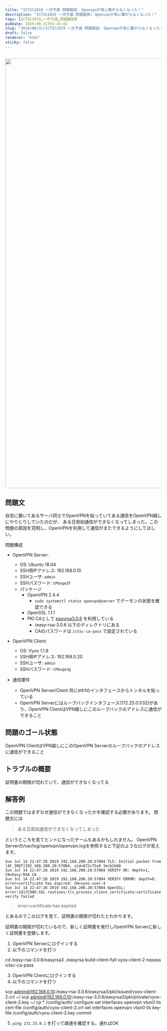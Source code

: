 ```yaml
---
title: "ICTSC2019 一次予選 問題解説: Openvpnが急に繋がらなくなった！"
description: "ICTSC2019 一次予選 問題解説: Openvpnが急に繋がらなくなった！"
tags: [ICTSC2019,一次予選,問題解説]
pubDate: 2019-08-31T03:43:02
slug: "2019/08/31/ICTSC2019 一次予選 問題解説: Openvpnが急に繋がらなくなった！"
draft: false
renderer: "html"
sticky: false
---
```


<h2 data-line="87"></h2>
<p><img decoding="async" loading="lazy" class="aligncenter wp-image-2886 size-full" src="/images/wp/2019/08/5d5f462e7d0166005b428792.png.webp" alt="" width="2320" height="1376" /></p>
<h2 id="%E5%95%8F%E9%A1%8C%E6%96%87-2" class="code-line revision-head" data-line="87">問題文 <span class="revision-head-edit-button"> <i class="icon-note"></i></span></h2>
<p class="code-line" data-line="88">自宅に置いてあるサーバ同士でOpenVPNを貼っていてある通信をOpenVPN越しにやりとりしていたのだが、 ある日突如通信ができなくなってしまった。この問題の原因を究明し、OpenVPNを利用して通信がまたできるようにしてほしい。</p>
<p class="code-line" data-line="91">問題構成</p>
<ul>
<li class="code-line" data-line="92">
<p class="code-line" data-line="92">OpenVPN Server:</p>
<ul>
<li class="code-line" data-line="93">OS: Ubuntu 18.04</li>
<li class="code-line" data-line="94">SSH用IPアドレス: 192.168.0.10</li>
<li class="code-line" data-line="95">SSHユーザ: <code>admin</code></li>
<li class="code-line" data-line="96">SSHパスワード: <code>tP6xqe3f</code></li>
<li class="code-line" data-line="97">パッケージ
<ul>
<li class="code-line" data-line="98">OpenVPN 2.4.4
<ul>
<li class="code-line" data-line="99"><code>sudo systemctl status openvpn@server</code> でデーモンの状態を確認できる</li>
</ul>
</li>
<li class="code-line" data-line="100">OpenSSL 1.1.1</li>
<li class="code-line" data-line="101">PKI CAとして <a href="https://github.com/OpenVPN/easy-rsa">easyrsa3.0.6</a> を利用している
<ul>
<li class="code-line" data-line="102">/easy-rsa-3.0.6 以下のディレクトリにある</li>
<li class="code-line" data-line="103">CAのパスワードは <code>ictsc-ca-pass</code> で設定されている</li>
</ul>
</li>
</ul>
</li>
</ul>
</li>
<li class="code-line" data-line="104">
<p class="code-line" data-line="104">OpenVPN Client:</p>
<ul>
<li class="code-line" data-line="105">OS: Vyos 1.1.8</li>
<li class="code-line" data-line="106">SSH用IPアドレス: 192.168.0.20</li>
<li class="code-line" data-line="107">SSHユーザ: <code>admin</code></li>
<li class="code-line" data-line="108">SSHパスワード: <code>tP6xqe3g</code></li>
</ul>
</li>
<li class="code-line" data-line="110">
<p class="code-line" data-line="110">通信要件</p>
<ul>
<li class="code-line" data-line="111">OpenVPN Server/Client 共にeth1のインタフェースからトンネルを貼っている</li>
<li class="code-line" data-line="112">OpenVPN Serverにはループバックインタフェース(172.25.0.1/32)があり、OpenVPN ClientはVPN越しにこのループバックのアドレスに通信ができること</li>
</ul>
</li>
</ul>
<h2 id="%E5%95%8F%E9%A1%8C%E3%81%AE%E3%82%B4%E3%83%BC%E3%83%AB%E7%8A%B6%E6%85%8B" class="code-line revision-head" data-line="114">問題のゴール状態 <span class="revision-head-edit-button"> <i class="icon-note"></i></span></h2>
<p class="code-line" data-line="115">OpenVPN ClientはVPN越しにこのOpenVPN Serverのループバックのアドレスに通信ができること</p>
<h2 id="%E3%83%88%E3%83%A9%E3%83%96%E3%83%AB%E3%81%AE%E6%A6%82%E8%A6%81" class="code-line revision-head" data-line="117">トラブルの概要 <span class="revision-head-edit-button"> <i class="icon-note"></i></span></h2>
<p class="code-line" data-line="118">証明書の期限が切れていて、通信ができなくなってる</p>
<h2 id="%E8%A7%A3%E7%AD%94%E4%BE%8B" class="code-line revision-head" data-line="120">解答例 <span class="revision-head-edit-button"> <i class="icon-note"></i></span></h2>
<p class="code-line" data-line="121">この問題ではまずなぜ通信ができなくなったかを確認する必要があります。 問題文には</p>
<blockquote class="code-line" data-line="124">
<p class="code-line" data-line="124">ある日突如通信ができなくなってしまった</p>
</blockquote>
<p class="code-line" data-line="126">というところを見てヒントになったチームもあるかもしれません。 OpenVPN Serverの/var/log/openvpn/openvpn.logを参照すると下記のようなログが見えます。</p>
<pre class="hljs hljs-no-border"><code>Sun Jul 14 22:47:28 2019 192.168.200.20:57004 TLS: Initial packet from [AF_INET]192.168.200.20:57004, sid=672cf5a9 3ecb1b68
Sun Jul 14 22:47:28 2019 192.168.200.20:57004 VERIFY OK: depth=1, CN=Easy-RSA CA
Sun Jul 14 22:47:28 2019 192.168.200.20:57004 VERIFY ERROR: depth=0, error=certificate has expired: CN=vyos-user-4
Sun Jul 14 22:47:28 2019 192.168.200.20:57004 OpenSSL: error:1417C086:SSL routines:tls_process_client_certificate:certificate verify failed
</code></pre>
<blockquote class="code-line" data-line="136">
<p class="code-line" data-line="136">error=certificate has expired</p>
</blockquote>
<p class="code-line" data-line="138">とあるのでこのログを見て、証明書の期限が切れたとわかります。</p>
<p class="code-line" data-line="140">証明書の期限が切れているので、新しく証明書を発行しOpenVPN Serverに新しく証明書を登録します。</p>
<ol>
<li class="code-line" data-line="142">OpenVPN Serverにログインする</li>
<li class="code-line" data-line="143">以下のコマンドを打つ</li>
</ol>
<p class="code-line" data-line="146">cd /easy-rsa-3.0.6/easyrsa3 ./easyrsa build-client-full vyos-client-2 nopass ictsc-ca-pass</p>
<ol start="3">
<li class="code-line" data-line="150">OpenVPN Clientにログインする</li>
<li class="code-line" data-line="151">以下のコマンドを打つ</li>
</ol>
<p class="code-line" data-line="153">scp <a href="mailto:admin@192.168.0.10">admin@192.168.0.10</a>:/easy-rsa-3.0.6/easyrsa3/pki/issued/vyos-client-2.crt ~/ scp <a href="mailto:admin@192.168.0.10">admin@192.168.0.10</a>:/easy-rsa-3.0.6/easyrsa3/pki/private/vyos-client-2.key ~/ cp * /config/auth/ configure set interfaces openvpn vtun0 tls cert-file /config/auth/vyos-client-2.crt set interfaces openvpn vtun0 tls key-file /config/auth/vyos-client-2.key commit</p>
<ol start="5">
<li class="code-line" data-line="161"><code>ping 172.25.0.1</code> を打って疎通を確認する。通ればOK</li>
</ol>
<h2 id="%E8%AC%9B%E8%A9%95" class="code-line revision-head" data-line="163"></h2>
